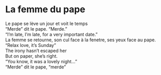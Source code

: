 # La femme du pape 

Le pape se lève un jour et voit le temps  
“Merde” dit le pape. “Merde.”  
“I’m late, I’m late, for a very important date.”  
La femme se retourne, son cul face à la fenetre, ses yeux face au pape.  
“Relax love, it’s Sunday”  
The irony hasn’t escaped her  
But on paper, she’s right.  
“You know, it was a lovely night…”  
“Merde” dit le pape, “merde”  
